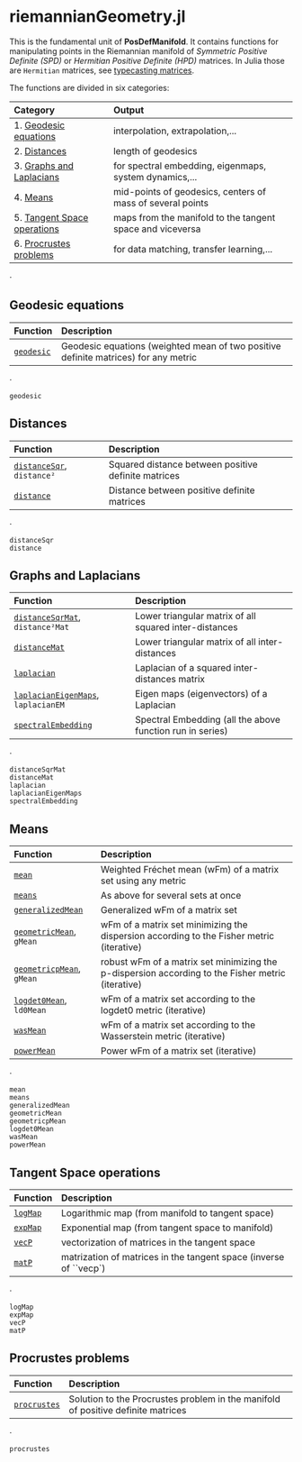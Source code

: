 # riemannianGeometry.jl

This is the fundamental unit of **PosDefManifold**. It contains functions
for manipulating points in the Riemannian manifold of
*Symmetric Positive Definite (SPD)* or *Hermitian Positive Definite (HPD)* matrices. In Julia those are `Hermitian` matrices, see [typecasting matrices](@ref).

The functions are divided in six categories:

| Category  | Output |
|:---------- |:----------- |
| 1. [Geodesic equations](@ref) | interpolation, extrapolation,... |
| 2. [Distances](@ref) | length of geodesics |
| 3. [Graphs and Laplacians](@ref) | for spectral embedding, eigenmaps, system dynamics,...|
| 4. [Means](@ref) | mid-points of geodesics, centers of mass of several points |
| 5. [Tangent Space operations](@ref) | maps from the manifold to the tangent space and viceversa |
| 6. [Procrustes problems](@ref) | for data matching, transfer learning,...|

⋅

## Geodesic equations

| Function   | Description |
|:---------- |:----------- |
| [`geodesic`](@ref) | Geodesic equations (weighted mean of two positive definite matrices) for any metric |

⋅

```@docs
geodesic
```

## Distances

| Function   | Description |
|:---------- |:----------- |
| [`distanceSqr`](@ref), `distance²` | Squared distance between positive definite matrices|
| [`distance`](@ref) | Distance between positive definite matrices|

⋅

```@docs
distanceSqr
distance
```

## Graphs and Laplacians

| Function   | Description |
|:---------- |:----------- |
| [`distanceSqrMat`](@ref), `distance²Mat` | Lower triangular matrix of all squared inter-distances|
| [`distanceMat`](@ref) | Lower triangular matrix of all inter-distances|
| [`laplacian`](@ref) | Laplacian of a squared inter-distances matrix|
| [`laplacianEigenMaps`](@ref), `laplacianEM` | Eigen maps (eigenvectors) of a Laplacian|
| [`spectralEmbedding`](@ref) | Spectral Embedding (all the above function run in series)|

⋅

```@docs
distanceSqrMat
distanceMat
laplacian
laplacianEigenMaps
spectralEmbedding
```

## Means

| Function   | Description |
|:---------- |:----------- |
| [`mean`](@ref) | Weighted Fréchet mean (wFm) of a matrix set using any metric |
| [`means`](@ref) | As above for several sets at once |
| [`generalizedMean`](@ref) | Generalized wFm of a matrix set |
| [`geometricMean`](@ref), `gMean` | wFm of a matrix set minimizing the dispersion according to the Fisher metric (iterative)|
| [`geometricpMean`](@ref), `gMean` | robust wFm of a matrix set minimizing the p-dispersion according to the Fisher metric (iterative)|
| [`logdet0Mean`](@ref), `ld0Mean` | wFm of a matrix set according to the logdet0 metric (iterative)|
| [`wasMean`](@ref) | wFm of a matrix set according to the Wasserstein metric (iterative)|
| [`powerMean`](@ref) | Power wFm of a matrix set (iterative)|

⋅

```@docs
mean
means
generalizedMean
geometricMean
geometricpMean
logdet0Mean
wasMean
powerMean
```

## Tangent Space operations

| Function   | Description |
|:---------- |:----------- |
| [`logMap`](@ref) | Logarithmic map (from manifold to tangent space) |
| [`expMap`](@ref) | Exponential map (from tangent space to manifold) |
| [`vecP`](@ref) | vectorization of matrices in the tangent space |
| [`matP`](@ref) | matrization of matrices in the tangent space (inverse of ``vecp`)|

⋅

```@docs
logMap
expMap
vecP
matP
```

## Procrustes problems

| Function   | Description |
|:---------- |:----------- |
| [`procrustes`](@ref) | Solution to the Procrustes problem in the manifold of positive definite matrices |

⋅

```@docs
procrustes
```
